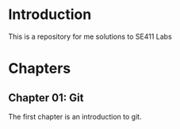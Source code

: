 # Introduction
This is a repository for me solutions to SE411 Labs

# Chapters

## Chapter 01: Git
The first chapter is an introduction to git.